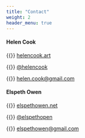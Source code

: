 ```yaml
---
title: "Contact"
weight: 2
header_menu: true
---
```


#### Helen Cook
{{<icon class="fa fa-globe">}}&nbsp;[helencook.art](https://www.helencook.art)

{{<icon class="fa fa-camera">}}&nbsp;[@helencook](https://instagram.com/helencook)

{{<icon class="fa fa-envelope">}}&nbsp;[helen.cook@gmail.com](mailto:helen.cook@gmail.com)


#### Elspeth Owen
{{<icon class="fa fa-globe">}}&nbsp;[elspethowen.net](https://elspethowen.net)

{{<icon class="fa fa-camera">}}&nbsp;[@elspethopen](https://instagram.com/elspethopen)

{{<icon class="fa fa-envelope">}}&nbsp;[elspethowen@gmail.com](mailto:elspethowen@gmail.com)
